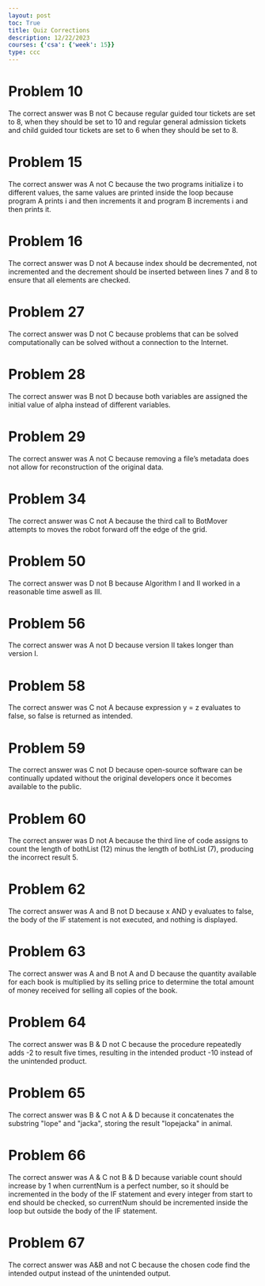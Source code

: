 ```yaml
---
layout: post
toc: True
title: Quiz Corrections
description: 12/22/2023
courses: {'csa': {'week': 15}}
type: ccc
---
```


# Problem 10
The correct answer was B not C because regular guided tour tickets are set to 8, when they should be set to 10 and regular general admission tickets and child guided tour tickets are set to 6 when they should be set to 8.

# Problem 15
The correct answer was A not C because the two programs initialize i to different values, the same values are printed inside the loop because program A prints i and then increments it and program B increments i and then prints it.

# Problem 16
The correct answer was D not A because index should be decremented, not incremented and the decrement should be inserted between lines 7 and 8 to ensure that all elements are checked.

# Problem 27
The correct answer was D not C because problems that can be solved computationally can be solved without a connection to the Internet.

# Problem 28
The correct answer was B not D because both variables are assigned the initial value of alpha instead of different variables.

# Problem 29
The correct answer was A not C because removing a file’s metadata does not allow for reconstruction of the original data.

# Problem 34
The correct answer was C not A because the third call to BotMover attempts to moves the robot forward off the edge of the grid.

# Problem 50
The correct answer was D not B because Algorithm I and II worked in a reasonable time aswell as III.

# Problem 56
The correct answer was A not D because version II takes longer than version I.

# Problem 58
The correct answer was C not A because expression y = z evaluates to false, so false is returned as intended.

# Problem 59
The correct answer was C not D because open-source software can be continually updated without the original developers once it becomes available to the public.

# Problem 60
The correct answer was D not A because the third line of code assigns to count the length of bothList (12) minus the length of bothList (7), producing the incorrect result 5.

# Problem 62
The correct answer was A and B not D because x AND y evaluates to false, the body of the IF statement is not executed, and nothing is displayed.

# Problem 63
The correct answer was A and B not A and D because the quantity available for each book is multiplied by its selling price to determine the total amount of money received for selling all copies of the book.

# Problem 64
The correct answer was B & D not C because the procedure repeatedly adds -2 to result five times, resulting in the intended product -10  instead of the unintended product.

# Problem 65
The correct answer was B & C not A & D because it concatenates the substring "lope" and "jacka", storing the result "lopejacka" in animal.

# Problem 66
The correct answer was A & C not B & D because variable count should increase by 1 when currentNum is a perfect number, so it should be incremented in the body of the IF statement and every integer from start to end should be checked, so currentNum should be incremented inside the loop but outside the body of the IF statement.

# Problem 67
The correct answer was A&B and not C because the chosen code find the intended output instead of the unintended output.
